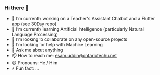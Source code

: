 ### Hi there 👋

<!--
**esam191/esam191** is a ✨ _special_ ✨ repository because its `README.md` (this file) appears on your GitHub profile.
Here are some ideas to get you started:
-->

- 🔭 I’m currently working on a Teacher's Assistant Chatbot and a Flutter app (see 30Day repo)
- 🌱 I’m currently learning Artificial Intelligence (particularly Natural Language Processing)
- 👯 I’m looking to collaborate on any open-source projects
- 🤔 I’m looking for help with Machine Learning
- 💬 Ask me about anything
- 📫 How to reach me: esam.uddin@ontariotechu.net 
- 😄 Pronouns: He / Him
- ⚡ Fun fact: ...

